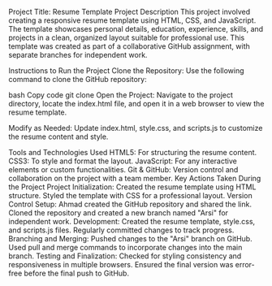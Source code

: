 Project Title: Resume Template
Project Description
This project involved creating a responsive resume template using HTML, CSS, and JavaScript. The template showcases personal details, education, experience, skills, and projects in a clean, organized layout suitable for professional use. This template was created as part of a collaborative GitHub assignment, with separate branches for independent work.

Instructions to Run the Project
Clone the Repository: Use the following command to clone the GitHub repository:

bash
Copy code
git clone <repository-link>
Open the Project: Navigate to the project directory, locate the index.html file, and open it in a web browser to view the resume template.

Modify as Needed: Update index.html, style.css, and scripts.js to customize the resume content and style.

Tools and Technologies Used
HTML5: For structuring the resume content.
CSS3: To style and format the layout.
JavaScript: For any interactive elements or custom functionalities.
Git & GitHub: Version control and collaboration on the project with a team member.
Key Actions Taken During the Project
Project Initialization:
Created the resume template using HTML structure.
Styled the template with CSS for a professional layout.
Version Control Setup:
Ahmad created the GitHub repository and shared the link.
Cloned the repository and created a new branch named "Arsi" for independent work.
Development:
Created the resume template, style.css, and scripts.js files.
Regularly committed changes to track progress.
Branching and Merging:
Pushed changes to the "Arsi" branch on GitHub.
Used pull and merge commands to incorporate changes into the main branch.
Testing and Finalization:
Checked for styling consistency and responsiveness in multiple browsers.
Ensured the final version was error-free before the final push to GitHub.
